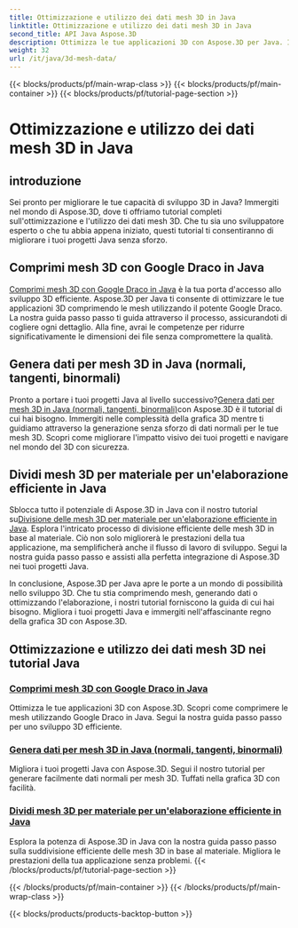 ```yaml
---
title: Ottimizzazione e utilizzo dei dati mesh 3D in Java
linktitle: Ottimizzazione e utilizzo dei dati mesh 3D in Java
second_title: API Java Aspose.3D
description: Ottimizza le tue applicazioni 3D con Aspose.3D per Java. Impara a comprimere le mesh con Google Draco, generare dati mesh ed elaborare in modo efficiente le mesh 3D per materiale.
weight: 32
url: /it/java/3d-mesh-data/
---
```


{{< blocks/products/pf/main-wrap-class >}}
{{< blocks/products/pf/main-container >}}
{{< blocks/products/pf/tutorial-page-section >}}

# Ottimizzazione e utilizzo dei dati mesh 3D in Java

## introduzione

Sei pronto per migliorare le tue capacità di sviluppo 3D in Java? Immergiti nel mondo di Aspose.3D, dove ti offriamo tutorial completi sull'ottimizzazione e l'utilizzo dei dati mesh 3D. Che tu sia uno sviluppatore esperto o che tu abbia appena iniziato, questi tutorial ti consentiranno di migliorare i tuoi progetti Java senza sforzo.

## Comprimi mesh 3D con Google Draco in Java

[Comprimi mesh 3D con Google Draco in Java](./compress-meshes-google-draco/) è la tua porta d'accesso allo sviluppo 3D efficiente. Aspose.3D per Java ti consente di ottimizzare le tue applicazioni 3D comprimendo le mesh utilizzando il potente Google Draco. La nostra guida passo passo ti guida attraverso il processo, assicurandoti di cogliere ogni dettaglio. Alla fine, avrai le competenze per ridurre significativamente le dimensioni dei file senza compromettere la qualità.

## Genera dati per mesh 3D in Java (normali, tangenti, binormali)

 Pronto a portare i tuoi progetti Java al livello successivo?[Genera dati per mesh 3D in Java (normali, tangenti, binormali)](./generate-mesh-data/)con Aspose.3D è il tutorial di cui hai bisogno. Immergiti nelle complessità della grafica 3D mentre ti guidiamo attraverso la generazione senza sforzo di dati normali per le tue mesh 3D. Scopri come migliorare l'impatto visivo dei tuoi progetti e navigare nel mondo del 3D con sicurezza.

## Dividi mesh 3D per materiale per un'elaborazione efficiente in Java

 Sblocca tutto il potenziale di Aspose.3D in Java con il nostro tutorial su[Divisione delle mesh 3D per materiale per un'elaborazione efficiente in Java](./split-meshes-by-material/). Esplora l'intricato processo di divisione efficiente delle mesh 3D in base al materiale. Ciò non solo migliorerà le prestazioni della tua applicazione, ma semplificherà anche il flusso di lavoro di sviluppo. Segui la nostra guida passo passo e assisti alla perfetta integrazione di Aspose.3D nei tuoi progetti Java.

In conclusione, Aspose.3D per Java apre le porte a un mondo di possibilità nello sviluppo 3D. Che tu stia comprimendo mesh, generando dati o ottimizzando l'elaborazione, i nostri tutorial forniscono la guida di cui hai bisogno. Migliora i tuoi progetti Java e immergiti nell'affascinante regno della grafica 3D con Aspose.3D.
## Ottimizzazione e utilizzo dei dati mesh 3D nei tutorial Java
### [Comprimi mesh 3D con Google Draco in Java](./compress-meshes-google-draco/)
Ottimizza le tue applicazioni 3D con Aspose.3D. Scopri come comprimere le mesh utilizzando Google Draco in Java. Segui la nostra guida passo passo per uno sviluppo 3D efficiente.
### [Genera dati per mesh 3D in Java (normali, tangenti, binormali)](./generate-mesh-data/)
Migliora i tuoi progetti Java con Aspose.3D. Segui il nostro tutorial per generare facilmente dati normali per mesh 3D. Tuffati nella grafica 3D con facilità.
### [Dividi mesh 3D per materiale per un'elaborazione efficiente in Java](./split-meshes-by-material/)
Esplora la potenza di Aspose.3D in Java con la nostra guida passo passo sulla suddivisione efficiente delle mesh 3D in base al materiale. Migliora le prestazioni della tua applicazione senza problemi.
{{< /blocks/products/pf/tutorial-page-section >}}

{{< /blocks/products/pf/main-container >}}
{{< /blocks/products/pf/main-wrap-class >}}

{{< blocks/products/products-backtop-button >}}
